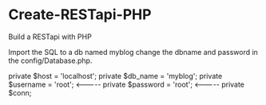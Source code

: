 # Create-RESTapi-PHP
Build a RESTapi with PHP


Import the SQL to a db named myblog
change the dbname and password in the config/Database.php.

private $host = 'localhost';
    private $db_name = 'myblog';
    private $username = 'root'; <-----
    private $password = 'root'; <-----
    private $conn;
